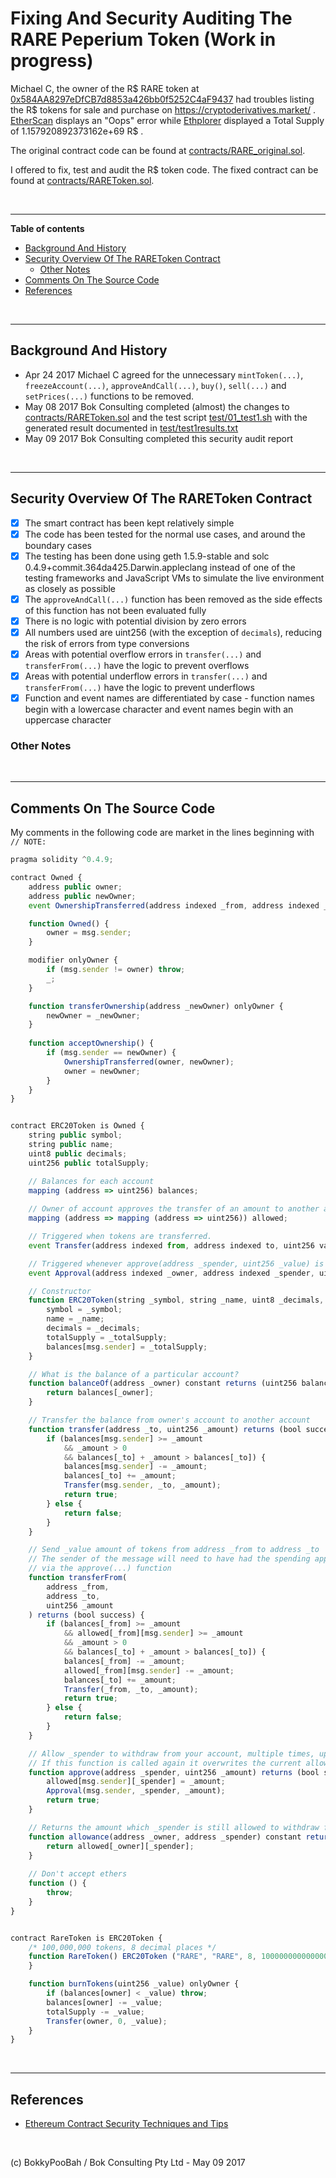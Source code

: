 # Fixing And Security Auditing The RARE Peperium Token (Work in progress)

Michael C, the owner of the R$ RARE token at [0x584AA8297eDfCB7d8853a426bb0f5252C4aF9437](https://etherscan.io/address/0x584AA8297eDfCB7d8853a426bb0f5252C4aF9437) had troubles listing the R$ tokens for sale and purchase on https://cryptoderivatives.market/ . [EtherScan](https://etherscan.io/token/0x584AA8297eDfCB7d8853a426bb0f5252C4aF9437) displays an "Oops" error while [Ethplorer](https://ethplorer.io/address/0x584aa8297edfcb7d8853a426bb0f5252c4af9437) displayed a Total Supply of 1.157920892373162e+69 R$ .

The original contract code can be found at [contracts/RARE_original.sol](contracts/RARE_original.sol).

I offered to fix, test and audit the R$ token code. The fixed contract can be found at [contracts/RAREToken.sol](contracts/RAREToken.sol).

<br />

<hr />

**Table of contents**
* [Background And History](#background-and-history)
* [Security Overview Of The RAREToken Contract](#security-overview-of-the-raretoken-contract)
  * [Other Notes](#other-notes)
* [Comments On The Source Code](#comments-on-the-source-code)
* [References](#references)


<br />

<hr />

## Background And History
* Apr 24 2017 Michael C agreed for the unnecessary `mintToken(...)`, `freezeAccount(...)`, `approveAndCall(...)`, `buy()`, `sell(...)` and `setPrices(...)` functions to be removed.
* May 08 2017 Bok Consulting completed (almost) the changes to [contracts/RAREToken.sol](contracts/RAREToken.sol) and the test script [test/01_test1.sh](test/01_test1.sh) with the generated result documented in [test/test1results.txt](test/test1results.txt)
* May 09 2017 Bok Consulting completed this security audit report

<br />

<hr />

## Security Overview Of The RAREToken Contract
* [x] The smart contract has been kept relatively simple
* [x] The code has been tested for the normal use cases, and around the boundary cases
* [x] The testing has been done using geth 1.5.9-stable and solc 0.4.9+commit.364da425.Darwin.appleclang instead of one of the testing frameworks and JavaScript VMs to simulate the live environment as closely as possible
* [x] The `approveAndCall(...)` function has been removed as the side effects of this function has not been evaluated fully
* [x] There is no logic with potential division by zero errors
* [x] All numbers used are uint256 (with the exception of `decimals`), reducing the risk of errors from type conversions
* [x] Areas with potential overflow errors in `transfer(...)` and `transferFrom(...)` have the logic to prevent overflows
* [x] Areas with potential underflow errors in `transfer(...)` and `transferFrom(...)` have the logic to prevent underflows
* [x] Function and event names are differentiated by case - function names begin with a lowercase character and event names begin with an uppercase character

### Other Notes


<br />

<hr />

## Comments On The Source Code

My comments in the following code are market in the lines beginning with `// NOTE: `

```javascript
pragma solidity ^0.4.9;

contract Owned {
    address public owner;
    address public newOwner;
    event OwnershipTransferred(address indexed _from, address indexed _to);

    function Owned() {
        owner = msg.sender;
    }

    modifier onlyOwner {
        if (msg.sender != owner) throw;
        _;
    }

    function transferOwnership(address _newOwner) onlyOwner {
        newOwner = _newOwner;
    }
 
    function acceptOwnership() {
        if (msg.sender == newOwner) {
            OwnershipTransferred(owner, newOwner);
            owner = newOwner;
        }
    }
}


contract ERC20Token is Owned {
    string public symbol;
    string public name;
    uint8 public decimals;
    uint256 public totalSupply;

    // Balances for each account
    mapping (address => uint256) balances;
    
    // Owner of account approves the transfer of an amount to another account
    mapping (address => mapping (address => uint256)) allowed;

    // Triggered when tokens are transferred.
    event Transfer(address indexed from, address indexed to, uint256 value);

    // Triggered whenever approve(address _spender, uint256 _value) is called.
    event Approval(address indexed _owner, address indexed _spender, uint256 _value);

    // Constructor
    function ERC20Token(string _symbol, string _name, uint8 _decimals, uint256 _totalSupply) {
        symbol = _symbol;
        name = _name;
        decimals = _decimals;
        totalSupply = _totalSupply;
        balances[msg.sender] = _totalSupply;
    }

    // What is the balance of a particular account?
    function balanceOf(address _owner) constant returns (uint256 balance) {
        return balances[_owner];
    }

    // Transfer the balance from owner's account to another account
    function transfer(address _to, uint256 _amount) returns (bool success) {
        if (balances[msg.sender] >= _amount
            && _amount > 0
            && balances[_to] + _amount > balances[_to]) {
            balances[msg.sender] -= _amount;
            balances[_to] += _amount;
            Transfer(msg.sender, _to, _amount);
            return true;
        } else {
            return false;
        }
    }

    // Send _value amount of tokens from address _from to address _to
    // The sender of the message will need to have had the spending approved
    // via the approve(...) function
    function transferFrom(
        address _from,
        address _to,
        uint256 _amount
    ) returns (bool success) {
        if (balances[_from] >= _amount
            && allowed[_from][msg.sender] >= _amount
            && _amount > 0
            && balances[_to] + _amount > balances[_to]) {
            balances[_from] -= _amount;
            allowed[_from][msg.sender] -= _amount;
            balances[_to] += _amount;
            Transfer(_from, _to, _amount);
            return true;
        } else {
            return false;
        }
    }

    // Allow _spender to withdraw from your account, multiple times, up to the _value amount.
    // If this function is called again it overwrites the current allowance with _value.
    function approve(address _spender, uint256 _amount) returns (bool success) {
        allowed[msg.sender][_spender] = _amount;
        Approval(msg.sender, _spender, _amount);
        return true;
    }

    // Returns the amount which _spender is still allowed to withdraw from _owner
    function allowance(address _owner, address _spender) constant returns (uint256 remaining) {
        return allowed[_owner][_spender];
    }
    
    // Don't accept ethers
    function () {
        throw;
    }
}


contract RareToken is ERC20Token {
    /* 100,000,000 tokens, 8 decimal places */
    function RareToken() ERC20Token ("RARE", "RARE", 8, 10000000000000000) {
    }

    function burnTokens(uint256 _value) onlyOwner {
        if (balances[owner] < _value) throw;
        balances[owner] -= _value;
        totalSupply -= _value;
        Transfer(owner, 0, _value);
    }
}
```

<br />

<hr />

## References

* [Ethereum Contract Security Techniques and Tips](https://github.com/ConsenSys/smart-contract-best-practices)

<br />

(c) BokkyPooBah / Bok Consulting Pty Ltd - May 09 2017